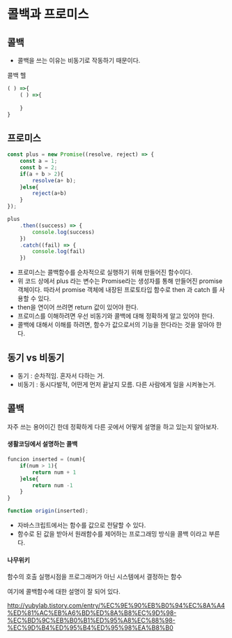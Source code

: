 

# 콜백과 프로미스



## 콜백

- 콜백을 쓰는 이유는 비동기로 작동하기 때문이다. 

콜백 헬

```javascript
( ) =>{
    ( ) =>{
        
    }
}
```





## 프로미스 

```javascript
const plus = new Promise((resolve, reject) => {
    const a = 1;
    const b = 2;
    if(a + b > 2){
        resolve(a+ b);
    }else{
        reject(a+b)
    }
});

plus
    .then((success) => {
    	console.log(success)
	})
    .catch((fail) => {
    	console.log(fail)
	})
```

- 프로미스는 콜백함수를 순차적으로 실행하기 위해 만들어진 함수이다. 
- 위 코드 상에서 plus 라는 변수는 Promise라는 생성자를 통해 만들어진 promise 객체이다. 따라서 promise 객체에 내장된 프로토타입 함수로 then 과 catch 를 사용할 수 있다. 
- then을 연이어 쓰려면 return 값이 있어야 한다. 
- 프로미스를 이해하려면 우선 비동기와 콜백에 대해 정확하게 알고 있어야 한다. 
- 콜백에 대해서 이해를 하려면, 함수가 값으로서의 기능을 한다라는 것을 알아야 한다. 





## 동기 vs 비동기

- 동기 : 순차적임. 혼자서 다하는 거.
- 비동기 : 동시다발적, 어떤게 먼저 끝날지 모름. 다른 사람에게 일을 시켜놓는거.



## 콜백

자주 쓰는 용어이긴 한데 정확하게 다른 곳에서 어떻게 설명을 하고 있는지 알아보자. 



#### 생활코딩에서 설명하는 콜백

```javascript
funcion inserted = (num){
    if(num > 1){
    	return num + 1    
    }else{
        return num -1
    }   
}

function origin(inserted);
```

- 자바스크립트에서는 함수를 값으로 전달할 수 있다. 
- 함수로 된 값을 받아서 원래함수를 제어하는 프로그래밍 방식을 콜백 이라고 부른다. 



#### 나무위키 

함수의 호출 실행시점을 프로그래머가 아닌 시스템에서 결정하는 함수



여기에 콜백함수에 대한 설명이 잘 되어 있다. 

http://yubylab.tistory.com/entry/%EC%9E%90%EB%B0%94%EC%8A%A4%ED%81%AC%EB%A6%BD%ED%8A%B8%EC%9D%98-%EC%BD%9C%EB%B0%B1%ED%95%A8%EC%88%98-%EC%9D%B4%ED%95%B4%ED%95%98%EA%B8%B0